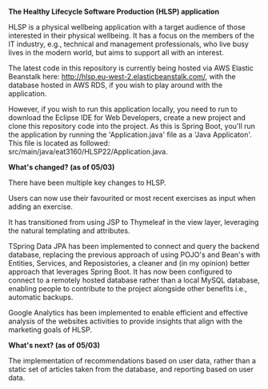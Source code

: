 **The Healthy Lifecycle Software Production (HLSP) application**

HLSP is a physical wellbeing application with a target audience of those interested in their physical 
wellbeing. It has a focus on the members of the IT industry, e.g., technical and management 
professionals, who live busy lives in the modern world, but aims to support all with an interest.

The latest code in this repository is currently being hosted via AWS Elastic Beanstalk here: http://hlsp.eu-west-2.elasticbeanstalk.com/, with the database hosted in AWS RDS, if you wish to play around with the application. 

However, if you wish to run this application locally, you need to run to download the Eclipse IDE for Web Developers, create a new project and clone this repository code into the project. As this is Spring Boot, you'll run the application by running the 'Application.java' file as a 'Java Applicaton'. This file is located as followed: src/main/java/eat3160/HLSP22/Application.java.

**What's changed? (as of 05/03)**

There have been multiple key changes to HLSP.

Users can now use their favourited or most recent exercises as input when adding an exercise.

It has transitioned from using JSP to Thymeleaf in the view layer, leveraging the natural templating and attributes. 

TSpring Data JPA has been implemented to connect and query the backend database, replacing the previous approach of using POJO's and Bean's with Entities, Services, and Reposistories, a cleaner and (in my opinion) better approach that leverages Spring Boot. 
It has now been configured to connect to a remotely hosted database rather than a local MySQL database, enabling people to contribute to the project alongside other benefits i.e., automatic backups. 

Google Analytics has been implemented to enable efficient and effective analysis of the websites activities to provide insights that align with the marketing goals of HLSP. 

**What's next? (as of 05/03)**

The implementation of recommendations based on user data, rather than a static set of articles taken from the database, and reporting based on user data.
